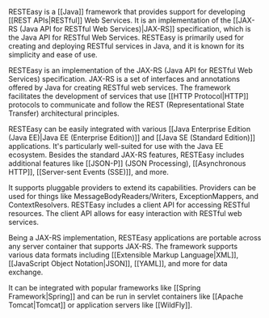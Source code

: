RESTEasy is a [[Java]] framework that provides support for developing [[REST APIs|RESTful]] Web Services. It is an implementation of the [[JAX-RS (Java API for RESTful Web Services)|JAX-RS]] specification, which is the Java API for RESTful Web Services. RESTEasy is primarily used for creating and deploying RESTful services in Java, and it is known for its simplicity and ease of use.

RESTEasy is an implementation of the JAX-RS (Java API for RESTful Web Services) specification. JAX-RS is a set of interfaces and annotations offered by Java for creating RESTful web services. The framework facilitates the development of services that use [[HTTP Protocol|HTTP]] protocols to communicate and follow the REST (Representational State Transfer) architectural principles.

RESTEasy can be easily integrated with various [[Java Enterprise Edition (Java EE)|Java EE (Enterprise Edition)]] and [[Java SE (Standard Edition)]] applications. It's particularly well-suited for use with the Java EE ecosystem. Besides the standard JAX-RS features, RESTEasy includes additional features like [[JSON-P]] (JSON Processing), [[Asynchronous HTTP]], [[Server-sent Events (SSE)]], and more.

It supports pluggable providers to extend its capabilities. Providers can be used for things like MessageBodyReaders/Writers, ExceptionMappers, and ContextResolvers. RESTEasy includes a client API for accessing RESTful resources. The client API allows for easy interaction with RESTful web services.

Being a JAX-RS implementation, RESTEasy applications are portable across any server container that supports JAX-RS. The framework supports various data formats including [[Extensible Markup Language|XML]], [[JavaScript Object Notation|JSON]], [[YAML]], and more for data exchange.

It can be integrated with popular frameworks like [[Spring Framework|Spring]] and can be run in servlet containers like [[Apache Tomcat|Tomcat]] or application servers like [[WildFly]].